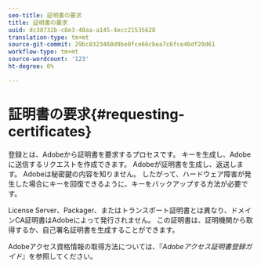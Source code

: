 ```yaml
---
seo-title: 証明書の要求
title: 証明書の要求
uuid: dc38732b-c8e3-40aa-a145-4ecc21535628
translation-type: tm+mt
source-git-commit: 29bc8323460d9be0fce66cbea7c6fce46df20d61
workflow-type: tm+mt
source-wordcount: '123'
ht-degree: 0%

---
```



# 証明書の要求{#requesting-certificates}

登録とは、Adobeから証明書を要求するプロセスです。 キーを生成し、Adobeに送信するリクエストを作成できます。 Adobeが証明書を生成し、返送します。 Adobeは秘密鍵の内容を知りません。 したがって、ハードウェア障害が発生した場合にキーを回復できるように、キーをバックアップする方法が必要です。

License Server、Packager、またはトランスポート証明書とは異なり、ドメインCA証明書はAdobeによって発行されません。 この証明書は、証明機関から取得するか、自己署名証明書を生成することができます。

Adobeアクセス資格情報の取得方法については、『*Adobeアクセス証明書登録ガイド*』を参照してください。
